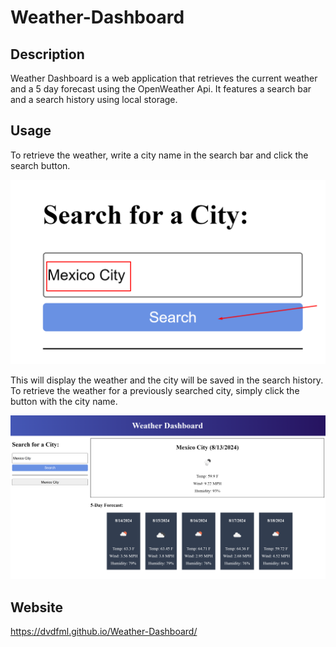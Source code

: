 # Weather-Dashboard

## Description

Weather Dashboard is a web application that retrieves the current weather and a 5 day forecast using the OpenWeather Api. It features a search bar and a search history using local storage.

## Usage

To retrieve the weather, write a city name in the search bar and click the search button.

![Search Bar](/assets/images/searchbar.png)

This will display the weather and the city will be saved in the search history. To retrieve the weather for a previously searched city, simply click the button with the city name.

![Weather Example](/assets/images/weather_example.png)

## Website

https://dvdfml.github.io/Weather-Dashboard/
